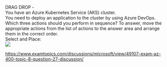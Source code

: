 DRAG DROP -<br/>You have an Azure Kubernetes Service (AKS) cluster.<br/>You need to deploy an application to the cluster by using Azure DevOps.<br/>Which three actions should you perform in sequence? To answer, move the appropriate actions from the list of actions to the answer area and arrange them in the correct order.<br/>Select and Place:<br/><img src="https://www.examtopics.com/assets/media/exam-media/04257/0044500001.png" class="in-exam-image"/><br/><p><a href="https://www.examtopics.com/discussions/microsoft/view/49107-exam-az-400-topic-8-question-27-discussion/">https://www.examtopics.com/discussions/microsoft/view/49107-exam-az-400-topic-8-question-27-discussion/</a></p><script src="https://giscus.app/client.js"                    data-repo="azsamples/az204"                    data-repo-id="R_kgDOMRXzDQ"                    data-category="General"                    data-category-id="DIC_kwDOMRXzDc4Cgi27"                    data-mapping="pathname"                    data-strict="0"                    data-reactions-enabled="0"                    data-emit-metadata="0"                    data-input-position="bottom"                    data-theme="preferred_color_scheme"                    data-lang="en"                    crossorigin="anonymous"                    async>                    </script>